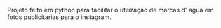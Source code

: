 Projeto feito em python para facilitar o utilização de marcas d' agua em fotos publicitarias para o instagram.
